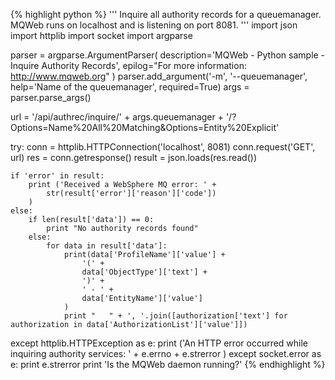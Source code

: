{% highlight python %}
'''
 Inquire all authority records for a queuemanager.
 MQWeb runs on localhost and is listening on port 8081.
'''
import json
import httplib
import socket
import argparse

parser = argparse.ArgumentParser(
	description='MQWeb - Python sample - Inquire Authority Records',
	epilog="For more information: http://www.mqweb.org"
)
parser.add_argument('-m', '--queuemanager', help='Name of the queuemanager', required=True)
args = parser.parse_args()

url = '/api/authrec/inquire/' + args.queuemanager + '/?Options=Name%20All%20Matching&Options=Entity%20Explicit'

try:
	conn = httplib.HTTPConnection('localhost', 8081)
	conn.request('GET', url)
	res = conn.getresponse()
	result = json.loads(res.read())

	if 'error' in result:
		print ('Received a WebSphere MQ error: ' +
			str(result['error']['reason']['code'])
		)
	else:
		if len(result['data']) == 0:
			print "No authority records found"
		else:
			for data in result['data']:
				print(data['ProfileName']['value'] +
					'(' +
					data['ObjectType']['text'] +
					')' +
					' - ' +
					data['EntityName']['value']
				)
				print "   " + ', '.join([authorization['text'] for authorization in data['AuthorizationList']['value']])
except httplib.HTTPException as e:
	print ('An HTTP error occurred while inquiring authority services: ' +
		e.errno + e.strerror
	)
except socket.error as e:
	print e.strerror
	print 'Is the MQWeb daemon running?'
{% endhighlight %}
